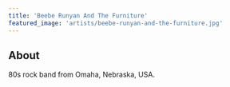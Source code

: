 ```yaml
---
title: 'Beebe Runyan And The Furniture'
featured_image: 'artists/beebe-runyan-and-the-furniture.jpg'
---
```


## About

80s rock band from Omaha, Nebraska, USA.
